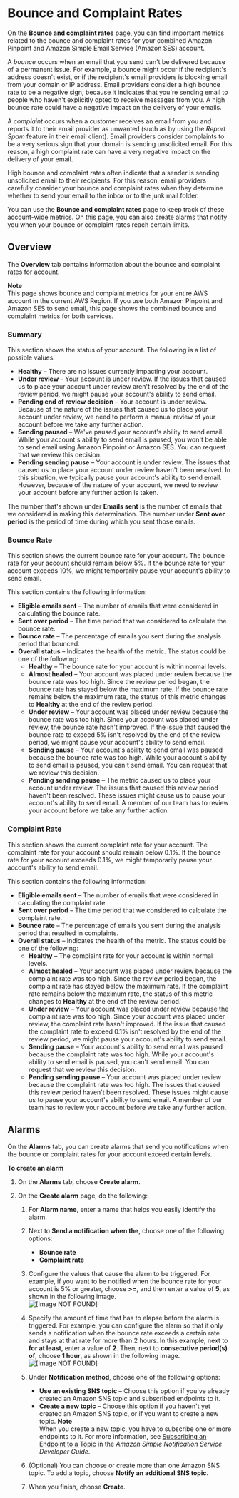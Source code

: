 # Bounce and Complaint Rates<a name="channels-email-deliverability-dashboard-bounce-complaint"></a>

On the **Bounce and complaint rates** page, you can find important metrics related to the bounce and complaint rates for your combined Amazon Pinpoint and Amazon Simple Email Service \(Amazon SES\) account\.

A *bounce* occurs when an email that you send can't be delivered because of a permanent issue\. For example, a bounce might occur if the recipient's address doesn't exist, or if the recipient's email providers is blocking email from your domain or IP address\. Email providers consider a high bounce rate to be a negative sign, because it indicates that you're sending email to people who haven't explicitly opted to receive messages from you\. A high bounce rate could have a negative impact on the delivery of your emails\.

A *complaint* occurs when a customer receives an email from you and reports it to their email provider as unwanted \(such as by using the *Report Spam* feature in their email client\)\. Email providers consider complaints to be a very serious sign that your domain is sending unsolicited email\. For this reason, a high complaint rate can have a very negative impact on the delivery of your email\.

High bounce and complaint rates often indicate that a sender is sending unsolicited email to their recipients\. For this reason, email providers carefully consider your bounce and complaint rates when they determine whether to send your email to the inbox or to the junk mail folder\.

You can use the **Bounce and complaint rates** page to keep track of these account\-wide metrics\. On this page, you can also create alarms that notify you when your bounce or complaint rates reach certain limits\.

## Overview<a name="channels-email-deliverability-dashboard-bounce-complaint-overview"></a>

The **Overview** tab contains information about the bounce and complaint rates for account\.

**Note**  
This page shows bounce and complaint metrics for your entire AWS account in the current AWS Region\. If you use both Amazon Pinpoint and Amazon SES to send email, this page shows the combined bounce and complaint metrics for both services\.

### Summary<a name="channels-email-deliverability-dashboard-bounce-complaint-overview-summary"></a>

This section shows the status of your account\. The following is a list of possible values:
+ **Healthy** – There are no issues currently impacting your account\.
+ **Under review** – Your account is under review\. If the issues that caused us to place your account under review aren't resolved by the end of the review period, we might pause your account's ability to send email\.
+ **Pending end of review decision** – Your account is under review\. Because of the nature of the issues that caused us to place your account under review, we need to perform a manual review of your account before we take any further action\.
+ **Sending paused** – We've paused your account's ability to send email\. While your account's ability to send email is paused, you won't be able to send email using Amazon Pinpoint or Amazon SES\. You can request that we review this decision\.
+ **Pending sending pause** – Your account is under review\. The issues that caused us to place your account under review haven't been resolved\. In this situation, we typically pause your account's ability to send email\. However, because of the nature of your account, we need to review your account before any further action is taken\.

The number that's shown under **Emails sent** is the number of emails that we considered in making this determination\. The number under **Sent over period** is the period of time during which you sent those emails\.

### Bounce Rate<a name="channels-email-deliverability-dashboard-bounce-complaint-overview-bouncerate"></a>

This section shows the current bounce rate for your account\. The bounce rate for your account should remain below 5%\. If the bounce rate for your account exceeds 10%, we might temporarily pause your account's ability to send email\.

This section contains the following information:
+ **Eligible emails sent** – The number of emails that were considered in calculating the bounce rate\.
+ **Sent over period** – The time period that we considered to calculate the bounce rate\.
+ **Bounce rate** – The percentage of emails you sent during the analysis period that bounced\.
+ **Overall status** – Indicates the health of the metric\. The status could be one of the following:
  + **Healthy** – The bounce rate for your account is within normal levels\.
  + **Almost healed** – Your account was placed under review because the bounce rate was too high\. Since the review period began, the bounce rate has stayed below the maximum rate\. If the bounce rate remains below the maximum rate, the status of this metric changes to **Healthy** at the end of the review period\. 
  + **Under review** – Your account was placed under review because the bounce rate was too high\. Since your account was placed under review, the bounce rate hasn't improved\. If the issue that caused the bounce rate to exceed 5% isn't resolved by the end of the review period, we might pause your account's ability to send email\.
  + **Sending pause** – Your account's ability to send email was paused because the bounce rate was too high\. While your account's ability to send email is paused, you can't send email\. You can request that we review this decision\.
  + **Pending sending pause** – The metric caused us to place your account under review\. The issues that caused this review period haven't been resolved\. These issues might cause us to pause your account's ability to send email\. A member of our team has to review your account before we take any further action\.

### Complaint Rate<a name="channels-email-deliverability-dashboard-bounce-complaint-overview-complaintrate"></a>

This section shows the current complaint rate for your account\. The complaint rate for your account should remain below 0\.1%\. If the bounce rate for your account exceeds 0\.1%, we might temporarily pause your account's ability to send email\.

This section contains the following information:
+ **Eligible emails sent** – The number of emails that were considered in calculating the complaint rate\.
+ **Sent over period** – The time period that we considered to calculate the complaint rate\.
+ **Bounce rate** – The percentage of emails you sent during the analysis period that resulted in complaints\.
+ **Overall status** – Indicates the health of the metric\. The status could be one of the following:
  + **Healthy** – The complaint rate for your account is within normal levels\.
  + **Almost healed** – Your account was placed under review because the complaint rate was too high\. Since the review period began, the complaint rate has stayed below the maximum rate\. If the complaint rate remains below the maximum rate, the status of this metric changes to **Healthy** at the end of the review period\. 
  + **Under review** – Your account was placed under review because the complaint rate was too high\. Since your account was placed under review, the complaint rate hasn't improved\. If the issue that caused the complaint rate to exceed 0\.1% isn't resolved by the end of the review period, we might pause your account's ability to send email\.
  + **Sending pause** – Your account's ability to send email was paused because the complaint rate was too high\. While your account's ability to send email is paused, you can't send email\. You can request that we review this decision\.
  + **Pending sending pause** – Your account was placed under review because the complaint rate was too high\. The issues that caused this review period haven't been resolved\. These issues might cause us to pause your account's ability to send email\. A member of our team has to review your account before we take any further action\.

## Alarms<a name="channels-email-deliverability-dashboard-bounce-complaint-alarms"></a>

On the **Alarms** tab, you can create alarms that send you notifications when the bounce or complaint rates for your account exceed certain levels\.

**To create an alarm**

1. On the **Alarms** tab, choose **Create alarm**\.

1. On the **Create alarm** page, do the following:

   1. For **Alarm name**, enter a name that helps you easily identify the alarm\.

   1. Next to **Send a notification when the**, choose one of the following options:
      + **Bounce rate**
      + **Complaint rate**

   1. Configure the values that cause the alarm to be triggered\. For example, if you want to be notified when the bounce rate for your account is 5% or greater, choose **>=**, and then enter a value of **5**, as shown in the following image\.  
![\[Image NOT FOUND\]](http://docs.aws.amazon.com/pinpoint/latest/userguide/images/deliverability_dashboard_bounce_alarms_threshold.png)

   1. Specify the amount of time that has to elapse before the alarm is triggered\. For example, you can configure the alarm so that it only sends a notification when the bounce rate exceeds a certain rate and stays at that rate for more than 2 hours\. In this example, next to **for at least**, enter a value of **2**\. Then, next to **consecutive period\(s\) of**, choose **1 hour**, as shown in the following image\.  
![\[Image NOT FOUND\]](http://docs.aws.amazon.com/pinpoint/latest/userguide/images/deliverability_dashboard_blacklist_ip_alarms_period.png)

   1. Under **Notification method**, choose one of the following options:
      + **Use an existing SNS topic** – Choose this option if you've already created an Amazon SNS topic and subscribed endpoints to it\.
      + **Create a new topic** – Choose this option if you haven't yet created an Amazon SNS topic, or if you want to create a new topic\.
**Note**  
When you create a new topic, you have to subscribe one or more endpoints to it\. For more information, see [Subscribing an Endpoint to a Topic](https://docs.aws.amazon.com/sns/latest/dg/sns-tutorial-create-subscribe-endpoint-to-topic.html) in the *Amazon Simple Notification Service Developer Guide*\.

   1. \(Optional\) You can choose or create more than one Amazon SNS topic\. To add a topic, choose **Notify an additional SNS topic**\.

   1. When you finish, choose **Create**\.
